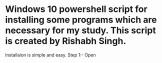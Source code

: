 # Windows 10 powershell script for installing some programs which are necessary for my study. This script is created by Rishabh Singh.
Installaion is simple and easy.
Step 1:- Open 
